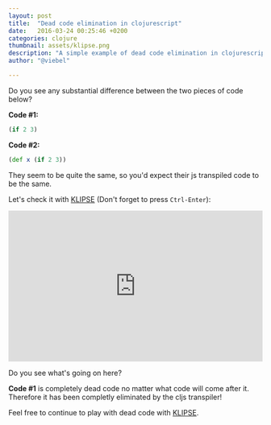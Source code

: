 ```yaml
---
layout: post
title:  "Dead code elimination in clojurescript"
date:   2016-03-24 00:25:46 +0200
categories: clojure
thumbnail: assets/klipse.png
description: "A simple example of dead code elimination in clojurescript, using KLIPSE"
author: "@viebel"

---
```


Do you see any substantial difference between the two pieces of code below?

**Code #1:**

~~~clojure
(if 2 3)
~~~

**Code #2:**

~~~clojure
(def x (if 2 3))
~~~

They seem to be quite the same, so you'd expect their js transpiled code to be the same. 

Let's check it with [KLIPSE][app-url-with-input] (Don't forget to press `Ctrl-Enter`):


<iframe frameborder="0" width="100%" height="300px"
    src= 
    "http://app.klipse.tech?js_only=1&cljs_in=(if%202%203)%0A(def%20x%20(if%202%203))">
    </iframe>


Do you see what's going on here?

**Code #1** is completely dead code no matter what code will come after it. Therefore it has been completly eliminated by the cljs transpiler!

Feel free to continue to play with dead code with [KLIPSE][app-url-with-input].

[app-url]: http://app.klipse.tech
[app-url-with-input]: http://app.klipse.tech?js_only=1&cljs_in=(if%202%203)%0A(def%20x%20(if%202%203)) 
